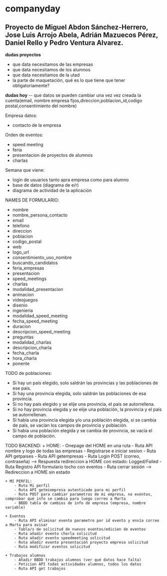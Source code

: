 # companyday
## Proyecto de Miguel Abdon Sánchez-Herrero, Jose Luis Arrojo Abela, Adrián Mazuecos Pérez, Daniel Rello y Pedro Ventura Alvarez.




**dudas proyectos**

- que data necesitamos de las empresas
- que data necesitamos de los alumnos
- que data necesitamos de la utad
- la parte de maquetación, qué es lo que tiene que tener obligatoriamente?

**dudas hoy**
-- que datos se pueden cambiar una vez vez creada la cuenta(email, nombre empresa fijos,direccion,poblacion_id,codigo postal,consentimiento del nombre)

Empresa datos:

- contacto de la empresa

Orden de eventos:

- speed meeting
- feria
- presentacion de proyectos de alumnos
- charlas

Semana que viene:

- login de usuarios tanto apra empresa como para alumno
- base de datos (diagrama de e/r)
- diagrama de actividad de la aplicación

NAMES DE FORMULARIO:

- nombre
- nombre_persona_contacto
- email
- telefono
- direccion
- poblacion
- codigo_postal
- web
- logo_url
- consentimiento_uso_nombre
- buscando_candidatos
- feria_empresas
- presentacion
- speed_meetings
- charlas
- modalidad_presentacion
- animacion
- videojuegos
- disenio
- ingenieria
- modalidad_speed_meeting
- fecha_speed_meeting
- duracion
- descripcion_speed_meeting
- preguntas
- modalidad_charlas
- descripcion_charla
- fecha_charla
- hora_charla
- ponente

TODO de poblaciones:

- Si hay un país elegido, solo saldrán las provincias y las poblaciones de ese país.
- Si hay una provincia elegida, solo saldrán las poblaciones de esa provincia.
- Si no hay país elegido y se elije una provincia, el país se autorrellena.
- Si no hay provincia elegida y se elije una población, la provincia y el país se autorrellenan.
- Si había una provincia elegida y/o una población elegida, si se cambia de país, se vacían los campos de provincia y población.
- Si había una población elegida y se cambia de provincia, se vacía el campo de población.



TODO BACKEND:
    + HOME:
        - Onepage del HOME en una ruta
        - Ruta API nombre y logo de todas las empresas
        - Registrarse e iniciar sesion
        - Ruta API getpaises
        - Ruta API getempresas
        - Ruta Login POST (correo, contraseña) --> Respuesta redireccion a HOME con estado: Logged/Failed
        - Ruta Registro API formulario tocho con eventos
        - Ruta cerrar sesión --> Redireccion a HOME sin estado

    + MI PERFIL:
        - Ruta Mi perfil
        - Ruta API getmiempresa autenticado para mi perfil
        - Ruta POST para cambiar parametros de mi empresa, no eventos, comprobar qué info se cambia para luego correo a Marta
        - BBDD tabla de cambios de info de empresa (empresa, nombre variable)

    + Eventos
        - Ruta API eliminar evento parametro por id evento y envía correo a Marta para avisar
        - Tabla/s de solicitud de nuevos eventos/edicion de eventos
        - Ruta añadir evento charla solicitud
        - Ruta añadir evento speedmeeting solicitud
        - Ruta añadir evento presentación proyecto empresa solicitud
        - Ruta modificar eventos solicitud

    + Trabajos alumnos
        - Añadir BBDD trabajos alumnos (ver qué datos hace falta)
        - Peticion API todas actividades alumnos, todos los datos
        - Ruta API get trabajos